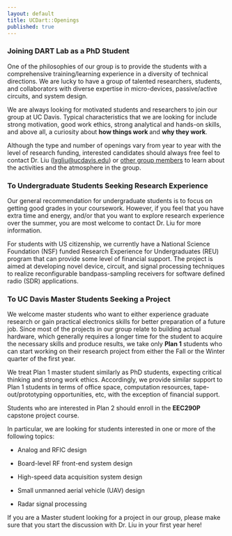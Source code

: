```yaml
---
layout: default
title: UCDart::Openings
published: true
---
```

<!--
<div class="alert alert-danger">
    A postdoc researcher position is available. More details can be found <a href="postdoc-cm.html"> here </a>.
</div>
-->

<!---
<div class="alert alert-info">
    A Ph.D. position is available for Fall 2017. Strong analytical capabilities and a background in analog and/or radio frequency IC are preferred.
</div>
-->

### Joining DART Lab as a PhD Student

One of the philosophies of our group is to provide the students with a comprehensive training/learning experience in a diversity of technical directions. We are lucky to have a group of talented researchers, students, and collaborators with diverse expertise in micro-devices, passive/active circuits, and system design.

We are always looking for motivated students and researchers to join our group at UC Davis. Typical characteristics that we are looking for include strong motivation, good work ethics, strong analytical and hands-on skills, and above all, a curiosity about <strong>how things work </strong> and <strong>why they work</strong>.

Although the type and number of openings vary from year to year with the level of research funding, interested candidates should always free feel to contact Dr. Liu (lxgliu@ucdavis.edu) or [other group members](/people/) to learn about the activities and the atmosphere in the group.

### To Undergraduate Students Seeking Research Experience

Our general recommendation for undergraduate students is to focus on getting good grades in your coursework. However, if you feel that you have extra time and energy, and/or that you want to explore research experience over the summer, you are most welcome to contact Dr. Liu for more information.

For students with US citizenship, we currently have a National Science Foundation (NSF) funded Research Experience for Undergraduates (REU) program that can provide some level of financial support. The project is aimed at developing novel device, circuit, and signal processing techniques to realize reconfigurable bandpass-sampling receivers for software defined radio (SDR) applications.

### To UC Davis Master Students Seeking a Project

We welcome master students who want to either experience graduate research or gain practical electronics skills for better preparation of a future job. Since most of the projects in our group relate to building actual hardware, which generally requires a longer time for the student to acquire the necessary skills and produce results, we take only **Plan 1** students who can start working on their research project from either the Fall or the Winter quarter of the first year.

We treat Plan 1 master student similarly as PhD students, expecting critical thinking and strong work ethics. Accordingly, we provide similar support to Plan 1 students in terms of office space, computation resources, tape-out/prototyping opportunities, etc, with the exception of financial support.

Students who are interested in Plan 2 should enroll in the **EEC290P** capstone project course.  

In particular, we are looking for students interested in one or more of the following topics:

 - Analog and RFIC design

 - Board-level RF front-end system design

 - High-speed data acquisition system design

 - Small unmanned aerial vehicle (UAV) design

 - Radar signal processing

<!--
In our lab, the expectations for a master student is that he/she must be able to contribute at least 10 hours/week to the master project. There will usually be a one-quarter "evaluation" period to determine there is enough "chemistry" between the advisor and the student.
-->

If you are a Master student looking for a project in our group, please make sure that you start the discussion with Dr. Liu in your first year here!
